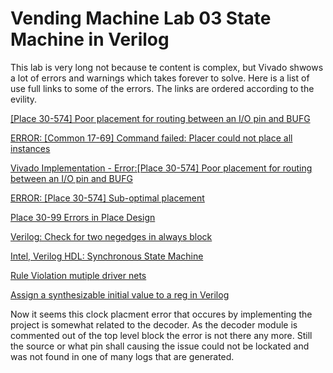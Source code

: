 # Vending Machine Lab 03 State Machine in Verilog
This lab is very long not because te content is complex, but Vivado 
shwows a lot of errors and warnings which takes forever to solve. Here 
is a list of use full links to some of the errors. The links are ordered 
according to the evility.

[[Place 
30-574] Poor placement for routing between an I/O pin and BUFG](https://wiki.nus.edu.sg/pages/viewpage.action?pageId=167808307)

[ERROR: 
[Common 17-69] Command failed: Placer could not place all instances](https://forums.xilinx.com/t5/Implementation/ERROR-Common-17-69-Command-failed-Placer-could-not-place-all/td-p/595398)

[ Vivado Implementation - Error:[Place 30-574] Poor placement for routing 
between an I/O pin and BUFG](https://www.xilinx.com/support/answers/64452.html)

[ERROR: 
[Place 30-574] Sub-optimal placement](https://forums.xilinx.com/t5/7-Series-FPGAs/ERROR-Place-30-574-Sub-optimal-placement/td-p/344741/page/2)

[Place 30-99 Errors in Place Design](https://forums.xilinx.com/t5/7-Series-FPGAs/Place-30-99-Errors-in-Place-Design/td-p/339013)

[Verilog: Check for two negedges in always block
](https://electronics.stackexchange.com/questions/26502/verilog-check-for-two-negedges-in-always-block)

[Intel, Verilog HDL: Synchronous State Machine](https://www.intel.com/content/www/us/en/programmable/support/support-resources/design-examples/design-software/verilog/ver_statem.html)

[Rule Violation mutiple driver nets](https://forums.xilinx.com/t5/Implementation/Rule-Violation-mutiple-driver-nets/td-p/723687)

[Assign 
a synthesizable initial value to a reg in Verilog](https://stackoverflow.com/questions/10005411/assign-a-synthesizable-initial-value-to-a-reg-in-verilog)

Now it seems this clock placment error that occures by implementing the 
project is somewhat related to the decoder. As the decoder module is 
commented out of the top level block the error is not there any more. 
Still the source or what pin shall causing the issue could not be 
lockated and was not found in one of many logs that are generated.
